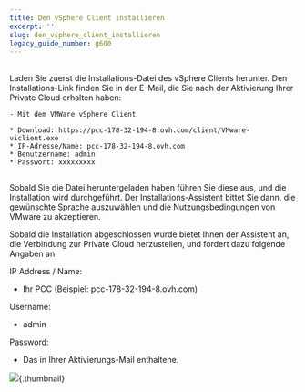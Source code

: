 ```yaml
---
title: Den vSphere Client installieren
excerpt: ''
slug: den_vsphere_client_installieren
legacy_guide_number: g600
---
```



## 
Laden Sie zuerst die Installations-Datei des vSphere Clients herunter. Den Installations-Link finden Sie in der E-Mail, die Sie nach der Aktivierung Ihrer Private Cloud erhalten haben:


```
- Mit dem VMWare vSphere Client

* Download: https://pcc-178-32-194-8.ovh.com/client/VMware-viclient.exe
* IP-Adresse/Name: pcc-178-32-194-8.ovh.com
* Benutzername: admin
* Passwort: xxxxxxxxx
```




## 
Sobald Sie die Datei heruntergeladen haben führen Sie diese aus, und die Installation wird durchgeführt. Der Installations-Assistent bittet Sie dann, die gewünschte Sprache auszuwählen und die Nutzungsbedingungen von VMware zu akzeptieren.

Sobald die Installation abgeschlossen wurde bietet Ihnen der Assistent an, die Verbindung zur Private Cloud herzustellen, und fordert dazu folgende Angaben an:

IP Address / Name:

- Ihr PCC (Beispiel: pcc-178-32-194-8.ovh.com)

Username:

- admin

Password:

- Das in Ihrer Aktivierungs-Mail enthaltene.



![](images/img_94.jpg){.thumbnail}

